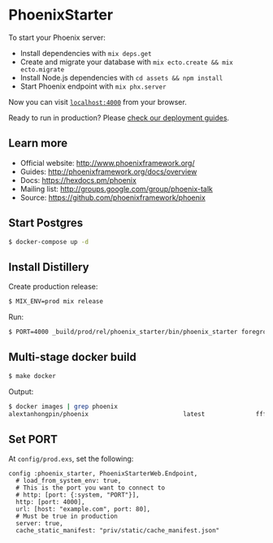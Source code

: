 # PhoenixStarter

To start your Phoenix server:

  * Install dependencies with `mix deps.get`
  * Create and migrate your database with `mix ecto.create && mix ecto.migrate`
  * Install Node.js dependencies with `cd assets && npm install`
  * Start Phoenix endpoint with `mix phx.server`

Now you can visit [`localhost:4000`](http://localhost:4000) from your browser.

Ready to run in production? Please [check our deployment guides](http://www.phoenixframework.org/docs/deployment).

## Learn more

  * Official website: http://www.phoenixframework.org/
  * Guides: http://phoenixframework.org/docs/overview
  * Docs: https://hexdocs.pm/phoenix
  * Mailing list: http://groups.google.com/group/phoenix-talk
  * Source: https://github.com/phoenixframework/phoenix

## Start Postgres

```bash
$ docker-compose up -d
```

## Install Distillery

Create production release:

```bash
$ MIX_ENV=prod mix release
```

Run:

```bash
$ PORT=4000 _build/prod/rel/phoenix_starter/bin/phoenix_starter foreground
```

## Multi-stage docker build

```bash
$ make docker
```

Output:

```bash
$ docker images | grep phoenix
alextanhongpin/phoenix                          latest              fff8456b5d82        53 seconds ago      77.2MB
```

## Set PORT

At `config/prod.exs`, set the following:

```
config :phoenix_starter, PhoenixStarterWeb.Endpoint,
  # load_from_system_env: true,
  # This is the port you want to connect to
  # http: [port: {:system, "PORT"}],
  http: [port: 4000], 
  url: [host: "example.com", port: 80],
  # Must be true in production
  server: true,
  cache_static_manifest: "priv/static/cache_manifest.json"
```